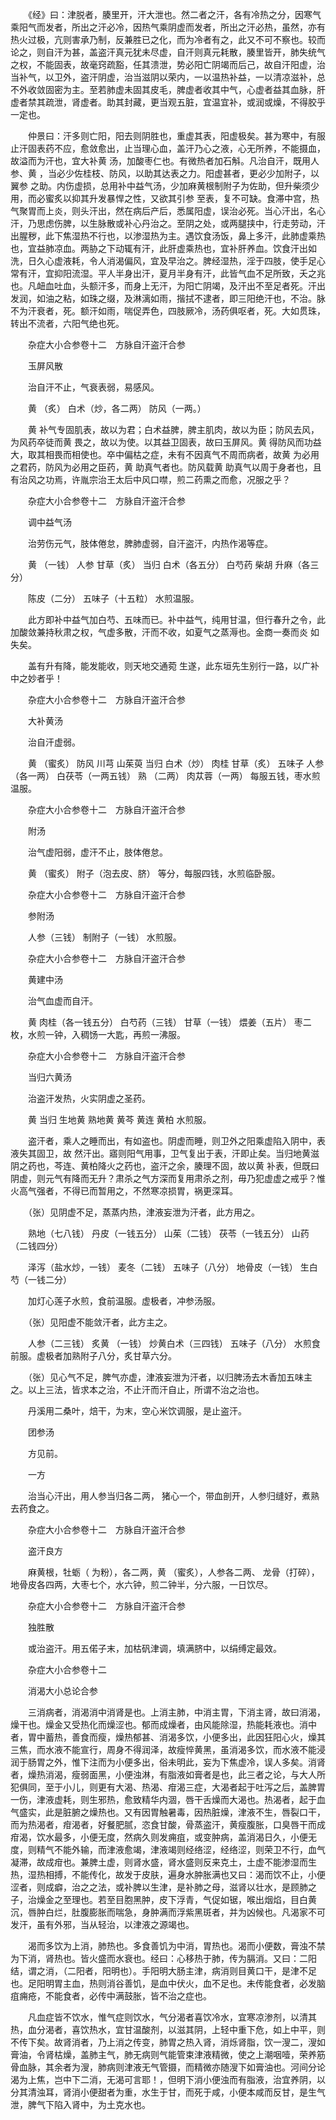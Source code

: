 <!-- { "loadSidebar": true } -->
　　《经》曰：津脱者，腠里开，汗大泄也。然二者之汗，各有冷热之分，因寒气乘阳气而发者，所出之汗必冷，因热气乘阴虚而发者，所出之汗必热，虽然，亦有热火过极，亢则害承乃制，反兼胜已之化，而为冷者有之，此又不可不察也。较而论之，则自汗为甚，盖盗汗真元犹未尽虚，自汗则真元耗散，腠里皆开，肺失统气之权，不能固表，故毫窍疏豁，任其溃泄，势必阳亡阴竭而后己，故自汗阳虚，治当补气，以卫外，盗汗阴虚，治当滋阴以荣内，一以温热补益，一以清凉滋补，总不外收敛固密为主。至若肺虚未固其皮毛，脾虚者收其中气，心虚者益其血脉，肝虚者禁其疏泄，肾虚者。助其封藏，更当观五脏，宜温宜补，或润或燥，不得胶乎一定也。

　　仲景曰：汗多则亡阳，阳去则阴胜也，重虚其表，阳虚极矣。甚为寒中，有服止汗固表药不应，愈敛愈出，止当理心血，盖汗乃心之液，心无所养，不能摄血，故溢而为汗也，宜大补黄 汤，加酸枣仁也。有微热者加石斛。凡治自汗，既用人参、黄 ，当必少佐桂枝、防风，以助其达表之力。阳虚甚者，更必少加附子，以翼参 之助。内伤虚损，总用补中益气汤，少加麻黄根制附子为佐助，但升柴须少用，而必蜜炙以抑其升发暴悍之性，又欲其引参 至表，复不可缺。食滞中宫，热气聚胃而上炎，则头汗出，然在病后产后，悉属阳虚，误治必死。当心汗出，名心汗，乃思虑伤脾，以生脉散或补心丹治之。至阴之处，或两腿挟中，行走劳动，汗出腥秽，此下焦湿热不行也，以渗湿热为主。遇饮食汤饭，鼻上多汗，此肺虚乘热也，宜益肺凉血。两胁之下动辄有汗，此肝虚乘热也，宜补肝养血。饮食汗出如洗，日久心虚液耗，令人消渴偏风，宜及早治之。脾经湿热，淫于四肢，使手足心常有汗，宜抑阳流湿。平人半身出汗，夏月半身有汗，此皆气血不足所致，夭之兆也。凡衄血吐血，头额汗多，而身上无汗，为阳亡阴竭，及汗出不至足者死。汗出发润，如油之粘，如珠之缀，及淋漓如雨，揩拭不逮者，即三阳绝汗也，不治。脉不为汗衰者，死。额汗如雨，喘促弄色，四肢厥冷，汤药俱呕者，死。大如贯珠，转出不流者，六阳气绝也死。

　　杂症大小合参卷十二　方脉自汗盗汗合参

　　玉屏风散

　　治自汗不止，气衰表弱，易感风。

　　黄 （炙） 白术（炒，各二两） 防风（一两。）

　　黄 补气专固肌表，故以为君；白术益脾，脾主肌肉，故以为臣；防风去风，为风药卒徒而黄 畏之，故以为使。以其益卫固表，故曰玉屏风。黄 得防风而功益大，取其相畏而相使也。卒中偏枯之症，未有不因真气不周而病者，故黄 为必用之君药，防风为必用之臣药，黄 助真气者也。防风载黄 助真气以周于身者也，且有治风之功焉，许胤宗治王太后中风口噤，煎二药熏之而愈，况服之乎？

　　杂症大小合参卷十二　方脉自汗盗汗合参

　　调中益气汤

　　治劳伤元气，肢体倦怠，脾肺虚弱，自汗盗汗，内热作渴等症。

　　黄 （一钱） 人参 甘草（炙） 当归 白术（各五分） 白芍药 柴胡 升麻（各三分）

　　陈皮（二分） 五味子（十五粒） 水煎温服。

　　此方即补中益气加白芍、五味而已。补中益气，纯用甘温，但行春升之令，此加酸敛兼持秋肃之权，气虚多散，汗而不收，如夏气之蒸溽也。金商一奏而炎 如失矣。

　　盖有升有降，能发能收，则天地交通菀 生遂，此东垣先生别行一路，以广补中之妙者乎！

　　杂症大小合参卷十二　方脉自汗盗汗合参

　　大补黄汤

　　治自汗虚弱。

　　黄 （蜜炙） 防风 川芎 山茱萸 当归 白术（炒） 肉桂 甘草（炙） 五味子 人参（各一两） 白茯苓（一两五钱） 熟 （二两） 肉苁蓉（一两） 每服五钱，枣水煎温服。

　　杂症大小合参卷十二　方脉自汗盗汗合参

　　附汤

　　治气虚阳弱，虚汗不止，肢体倦怠。

　　黄 （蜜炙） 附子（泡去皮、脐） 等分，每服四钱，水煎临卧服。

　　杂症大小合参卷十二　方脉自汗盗汗合参

　　参附汤

　　人参（三钱） 制附子（一钱） 水煎服。

　　杂症大小合参卷十二　方脉自汗盗汗合参

　　黄建中汤

　　治气血虚而自汗。

　　黄 肉桂（各一钱五分） 白芍药（三钱） 甘草（一钱） 煨姜（五片） 枣二枚，水煎一钟，入稠饧一大匙，再煎一沸服。

　　杂症大小合参卷十二　方脉自汗盗汗合参

　　当归六黄汤

　　治盗汗发热，火实阴虚之圣药。

　　黄 当归 生地黄 熟地黄 黄芩 黄连 黄柏 水煎服。

　　盗汗者，乘人之睡而出，有如盗也。阴虚而睡，则卫外之阳乘虚陷入阴中，表液失其固卫，故 然汗出。寤则阳气用事，卫气复出于表，汗即止矣。当归地黄滋阴之药也，芩连、黄柏降火之药也，盗汗之余，腠理不固，故以黄 补表，但既曰阴虚，则元气有降而无升？肃杀之气方深而复用肃杀之剂，毋乃犯虚虚之戒乎？惟火高气强者，不得已而暂用之，不然寒凉损胃，祸更深耳。

　　（张）见阴虚不足，蒸蒸内热，津液妄泄为汗者，此方用之。

　　熟地（七八钱） 丹皮（一钱五分） 山茱（二钱） 茯苓（一钱五分） 山药（二钱四分）

　　泽泻（盐水炒，一钱） 麦冬（二钱） 五味子（八分） 地骨皮（一钱） 生白芍（一钱二分）

　　加灯心莲子水煎，食前温服。虚极者，冲参汤服。

　　（张）见阳虚不能敛汗者，此方主之。

　　人参（二三钱） 炙黄 （一钱） 炒黄白术（三四钱） 五味子（八分） 水煎食前服。虚极者加熟附子八分，炙甘草六分。

　　（张）见心气不足，脾气亦虚，津液妄泄为汗者，以归脾汤去木香加五味主之。以上三法，皆求本之治，不止汗而汗自止，所谓不治之治也。

　　丹溪用二桑叶，焙干，为末，空心米饮调服，是止盗汗。

　　团参汤

　　方见前。

　　一方

　　治当心汗出，用人参当归各二两， 猪心一个，带血剖开，人参归缝好，煮熟去药食之。

　　杂症大小合参卷十二　方脉自汗盗汗合参

　　盗汗良方

　　麻黄根，牡蛎（ 为粉），各二两，黄 （蜜炙），人参各二两、 龙骨（打碎），地骨皮各四两，大枣七个，水六钟，煎二钟半，分六服，一日饮尽。

　　杂症大小合参卷十二　方脉自汗盗汗合参

　　独胜散

　　或治盗汗。用五偌子末，加枯矾津调，填满脐中，以绢缚定最效。

　　杂症大小合参卷十二

　　消渴大小总论合参

　　三消病者，消渴消中消肾是也。上消主肺，中消主胃，下消主肾，故曰消渴，燥干也。燥金又受热化而燥涩也。郁而成燥者，由风能除湿，热能耗液也。消中者，胃中蓄热，善食而瘦，燥热郁甚、消渴多饮，小便多出，此因狂阳心火，燥其三焦，而水液不能宣行，周身不得润泽，故瘦悴黄黑，虽消渴多饮，而水液不能浸润于肠胃之外，惟下注而为小便多出，俗未明此，妄为下焦虚冷，误人多矣。消肾者，燥热消渴，瘦弱面黑，小便浊淋，有脂液如膏者是也，此三者之论，与大人所犯俱同，至于小儿，则更有大渴、热渴、疳渴三症，大渴者起于吐泻之后，盖脾胃一伤，津液虚耗，则生邪热，愈致精华内涸，唇干舌燥而大渴也。热渴者，起于血气盛实，此是脏腑之燥热也。又有因胃触暑毒，因热脏燥，津液不生，唇裂口干，而为热渴者，疳渴者，好餐肥腻，恣食甘酸，骨蒸盗汗，黄瘦腹胀，口臭唇干而成疳渴，饮水最多，小便无度，然病久则发痈疽，或变肿病，盖消渴日久，小便无度，则精气不能外输，而津液愈竭，津液竭则经络涩，经络涩，则荣卫不行，血气凝滞，故成疳也。兼脾土虚，则肾水盛，肾水盛则反来克土，土虚不能渗湿而生热，湿热相搏，不能传化，故发于皮肤，遍身水肿胀满也又曰：渴而饮不止，小便涩者，则成癖，治之之法，或补脾以生津，是补肺之母，滋肾以壮水，是顾肺之子，治燥金之至理也。若至目胞黑肿，皮下浮青，气促如锯，喉出烟焰，目白黄沉，唇肿白烂，肚腹膨胀而喘急，身肿满而浮紫黑斑者，并为凶候也。凡渴家不可发汗，虽有外邪，当从轻治，以津液之源竭也。

　　渴而多饮为上消，肺热也。多食善饥为中消，胃热也。渴而小便数，膏浊不禁为下消，肾热也。皆火盛而水衰也。经曰：心移热于肺，传为膈消。又曰：二阳结，谓之消，（二阳者，阳明也）。手阳明大肠主津，病消则目黄口干，是津不足也。足阳明胃主血，热则消谷善饥，是血中伏火，血不足也。未传能食者，必发脑疽痈疮，不能食者，必传中满鼓胀，皆不治之症也。

　　凡血症皆不饮水，惟气症则饮水，气分渴者喜饮冷水，宜寒凉渗剂，以清其热，血分渴者，喜饮热水，宜甘温酸剂，以滋其阴，上轻中重下危，如上中平，则不传下矣。故肾消者，乃上消之传变，肺胃之热入肾，消烁肾脂，饮一溲二，溲如膏油，令肾枯燥，盖肺主气，肺无病则气能管束津液精微，使之上潮咽噎，荣养筋骨血脉，其余者为溲，肺病则津液无气管摄，而精微亦随溲下如膏油也。河间分论渴为上焦，岂中下二消，无渴可言耶！，但明下消小便浊而有脂液，治宜养阴，以分其清浊耳，肾消小便甜者为重，水生于甘，而死于咸，小便本咸而反甘，是生气泄，脾气下陷入肾中，为土克水也。

